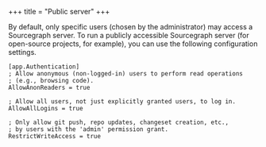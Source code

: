 +++
title = "Public server"
+++

By default, only specific users (chosen by the administrator) may
access a Sourcegraph server. To run a publicly accessible Sourcegraph
server (for open-source projects, for example), you can use the
following configuration settings.

```
[app.Authentication]
; Allow anonymous (non-logged-in) users to perform read operations
; (e.g., browsing code).
AllowAnonReaders = true

; Allow all users, not just explicitly granted users, to log in.
AllowAllLogins = true

; Only allow git push, repo updates, changeset creation, etc.,
; by users with the 'admin' permission grant.
RestrictWriteAccess = true
```
